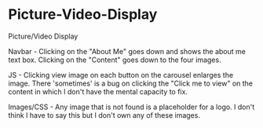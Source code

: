 # Picture-Video-Display
Picture/Video Display

Navbar - 
  Clicking on the "About Me" goes down and shows the about me text box.
  Clicking on the "Content" goes down to the four images.

JS - 
  Clicking view image on each button on the carousel enlarges the image.
  There 'sometimes' is a bug on clicking the "Click me to view" on the content in which I don't have the mental capacity to fix.
  
Images/CSS - 
  Any image that is not found is a placeholder for a logo.
  I don't think I have to say this but I don't own any of these images.
